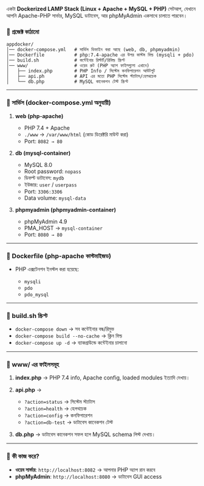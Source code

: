 একটা **Dockerized LAMP Stack (Linux + Apache + MySQL + PHP)** সেটআপ, যেখানে আপনি Apache-PHP সার্ভার, MySQL ডাটাবেস, আর phpMyAdmin একসাথে চালাতে পারবেন।

### 🔹 প্রজেক্ট কাঠামো

```
appdocker/
│── docker-compose.yml   # সার্ভিস ডিফাইন করা আছে (web, db, phpmyadmin)
│── Dockerfile           # php:7.4-apache এর উপর কাস্টম বিল্ড (mysqli + pdo)
│── build.sh             # কন্টেইনার রিস্টার্ট/রিবিল্ড স্ক্রিপ্ট
│── www/                 # ওয়েব রুট (PHP অ্যাপ ফাইলগুলো এখানে)
│   ├── index.php        # PHP Info / সিস্টেম কনফিগারেশন আউটপুট
│   ├── api.ph           # API এর মতো PHP সিস্টেম স্ট্যাটাস/হেলথচেক
│   └── db.php           # MySQL কানেকশন টেস্ট স্ক্রিপ্ট
```

---

### 🔹 সার্ভিস (docker-compose.yml অনুযায়ী)

1. **web (php-apache)**

   * PHP 7.4 + Apache
   * `./www` → `/var/www/html` (কোড ডিরেক্টরি মাউন্ট করা)
   * Port: `8082 → 80`

2. **db (mysql-container)**

   * MySQL 8.0
   * Root password: `nopass`
   * ডিফল্ট ডাটাবেস: `mydb`
   * ইউজার: `user` / `userpass`
   * Port: `3306:3306`
   * Data volume: `mysql-data`

3. **phpmyadmin (phpmyadmin-container)**

   * phpMyAdmin 4.9
   * PMA_HOST → `mysql-container`
   * Port: `8080 → 80`

---

### 🔹 Dockerfile (php-apache কাস্টমাইজড)

* PHP এক্সটেনশন ইনস্টল করা হয়েছে:

  * `mysqli`
  * `pdo`
  * `pdo_mysql`

---

### 🔹 build.sh স্ক্রিপ্ট

* `docker-compose down` → সব কন্টেইনার বন্ধ/রিমুভ
* `docker-compose build --no-cache` → ক্লিন বিল্ড
* `docker-compose up -d` → ব্যাকগ্রাউন্ডে কন্টেইনার চালানো

---

### 🔹 www/ এর ফাইলসমূহ

1. **index.php** → PHP 7.4 info, Apache config, loaded modules ইত্যাদি দেখায়।
2. **api.php** →

   * `?action=status` → সিস্টেম স্ট্যাটাস
   * `?action=health` → হেলথচেক
   * `?action=config` → কনফিগারেশন
   * `?action=db-test` → ডাটাবেস কানেকশন টেস্ট
3. **db.php** → ডাটাবেস কানেকশন সফল হলে MySQL schema লিস্ট দেখায়।

---

### 🔹 কী কাজ করে?

* **ওয়েব সার্ভার**: `http://localhost:8082` → আপনার PHP অ্যাপ রান করবে
* **phpMyAdmin**: `http://localhost:8080` → ডাটাবেস GUI access